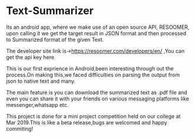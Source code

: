 # Text-Summarizer
Its an android app, where we make use of an open source API, RESOOMER, upon calling it we get the target result in JSON format and then processed to Summarized format of the given Text.

The developer site link is->https://resoomer.com/developers/en/ ,You can get the api key here

This is our first exprience in Android,been interesting through out the process.On making this,we faced difficulties on parsing the output from json to native text and many.

The main feature is you can download the summarized text as .pdf file and even you can share it with your friends on various messaging platforms like messenger,whatsapp etc.

This project is done for a mini project competition held on our college at Mar 2019.This is like a beta release,bugs are welcomed and happy commiting!


